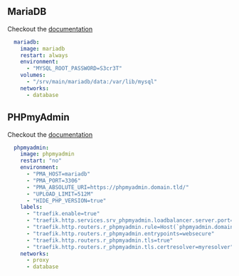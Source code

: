 ## MariaDB
Checkout the [documentation](https://hub.docker.com/_/mariadb/)
```yml
  mariadb:
    image: mariadb
    restart: always
    environment:
      - "MYSQL_ROOT_PASSWORD=S3cr3T"
    volumes:
      - "/srv/main/mariadb/data:/var/lib/mysql"
    networks:
      - database
```

## PHPmyAdmin
Checkout the [documentation](https://hub.docker.com/_/phpmyadmin)
```yml
  phpmyadmin:
    image: phpmyadmin
    restart: "no"
    environment:
      - "PMA_HOST=mariadb"
      - "PMA_PORT=3306"
      - "PMA_ABSOLUTE_URI=https://phpmyadmin.domain.tld/"
      - "UPLOAD_LIMIT=512M"
      - "HIDE_PHP_VERSION=true"
    labels:
      - "traefik.enable=true"
      - "traefik.http.services.srv_phpmyadmin.loadbalancer.server.port=80"
      - "traefik.http.routers.r_phpmyadmin.rule=Host(`phpmyadmin.domain.de`)"
      - "traefik.http.routers.r_phpmyadmin.entrypoints=websecure"
      - "traefik.http.routers.r_phpmyadmin.tls=true"
      - "traefik.http.routers.r_phpmyadmin.tls.certresolver=myresolver"
    networks:
      - proxy
      - database
```
